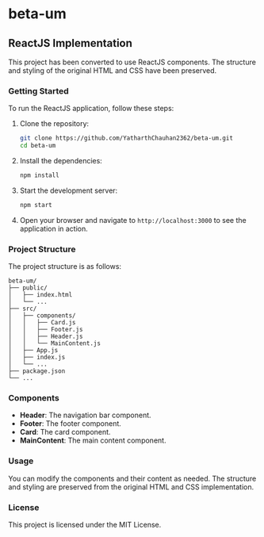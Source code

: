 # beta-um

## ReactJS Implementation

This project has been converted to use ReactJS components. The structure and styling of the original HTML and CSS have been preserved.

### Getting Started

To run the ReactJS application, follow these steps:

1. Clone the repository:
   ```bash
   git clone https://github.com/YatharthChauhan2362/beta-um.git
   cd beta-um
   ```

2. Install the dependencies:
   ```bash
   npm install
   ```

3. Start the development server:
   ```bash
   npm start
   ```

4. Open your browser and navigate to `http://localhost:3000` to see the application in action.

### Project Structure

The project structure is as follows:

```
beta-um/
├── public/
│   ├── index.html
│   └── ...
├── src/
│   ├── components/
│   │   ├── Card.js
│   │   ├── Footer.js
│   │   ├── Header.js
│   │   └── MainContent.js
│   ├── App.js
│   ├── index.js
│   └── ...
├── package.json
└── ...
```

### Components

- **Header**: The navigation bar component.
- **Footer**: The footer component.
- **Card**: The card component.
- **MainContent**: The main content component.

### Usage

You can modify the components and their content as needed. The structure and styling are preserved from the original HTML and CSS implementation.

### License

This project is licensed under the MIT License.
